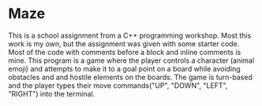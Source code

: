 # Maze
This is a school assignment from a C++ programming workshop. Most this work is my own, but the assignment was given with some starter code. Most of the code with
comments before a block and inline comments is mine.
This program is a game where the player controls a character (animal emoji) and attempts to make it to a goal point on a board while avoiding obstacles and 
and hostile elements on the boards. The game is turn-based and the player types their move commands("UP", "DOWN", "LEFT", "RIGHT") into the terminal.
